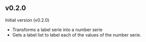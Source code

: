 ## v0.2.0

Initial version (v0.2.0)

- Transforms a label serie into a number serie
- Gets a label list to label each of the values of the number serie.
